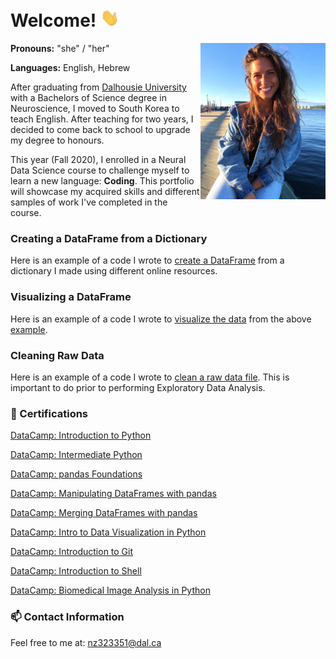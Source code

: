 <h1>Welcome! <img  src="https://raw.githubusercontent.com/ABSphreak/ABSphreak/master/gifs/Hi.gif" width="30px"></h1>

<img align="right" src="dock.jpeg" width="200"/>

**Pronouns:** "she" / "her"

**Languages:** English, Hebrew
  

After graduating from <a href="https://www.dal.ca">Dalhousie University</a> with a Bachelors of Science degree in Neuroscience, I moved to South Korea to teach English. After teaching for two years, I decided to come back to school to upgrade my degree to honours.

This year (Fall 2020), I enrolled in a Neural Data Science course to challenge myself to learn a new language: **Coding**. This portfolio will showcase my acquired skills and different samples of work I've completed in the course. 
 
### Creating a DataFrame from a Dictionary
Here is an example of a code I wrote to [create a DataFrame](Provinces1.md) from a dictionary I made using different online resources.

### Visualizing a DataFrame
Here is an example of a code I wrote to [visualize the data](covidinprov1.md) from the above [example](Provinces1.md).

### Cleaning Raw Data
Here is an example of a code I wrote to [clean a raw data file](cleaningdata.md). This is important to do prior to performing Exploratory Data Analysis. 
 

### 🌟 Certifications
[DataCamp: Introduction to Python](intro.pdf)

[DataCamp: Intermediate Python](inter.pdf)

[DataCamp: pandas Foundations](pandas.pdf)

[DataCamp: Manipulating DataFrames with pandas](manipulating.pdf)

[DataCamp: Merging DataFrames with pandas](merging.pdf)

[DataCamp: Intro to Data Visualization in Python](visualization.pdf)

[DataCamp: Introduction to Git](intogit.pdf)

[DataCamp: Introduction to Shell](introshell.pdf)

[DataCamp: Biomedical Image Analysis in Python](bia.pdf)


### 📫 Contact Information
Feel free to me at:
[nz323351@dal.ca](mailto:nz323351@dal.ca)

